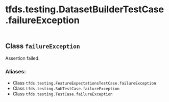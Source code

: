 <div itemscope itemtype="http://developers.google.com/ReferenceObject">
<meta itemprop="name" content="tfds.testing.DatasetBuilderTestCase.failureException" />
<meta itemprop="path" content="Stable" />
</div>

# tfds.testing.DatasetBuilderTestCase.failureException

<!-- Insert buttons -->

<table class="tfo-notebook-buttons tfo-api" align="left">
</table>

## Class `failureException`

<!-- Start diff -->

Assertion failed.

### Aliases:

*   Class `tfds.testing.FeatureExpectationsTestCase.failureException`
*   Class `tfds.testing.SubTestCase.failureException`
*   Class `tfds.testing.TestCase.failureException`

<!-- Placeholder for "Used in" -->


